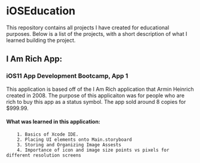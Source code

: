 # iOSEducation

This repository contains all projects I have created for educational purposes. Below is a list of the projects, with a short description of what I learned building the project. 

## I Am Rich App:
###     iOS11 App Development Bootcamp, App 1 

This application is based off of the I Am Rich application that Armin Heinrich created in 2008. The purpose of this applicaiton was for people who are rich to buy this app as a status symbol. The app sold around 8 copies for $999.99. 

#### What was learned in this application: 
        1. Basics of Xcode IDE. 
        2. Placing UI elements onto Main.storyboard 
        3. Storing and Organizing Image Assests 
        4. Importance of icon and image size points vs pixels for different resolution screens
